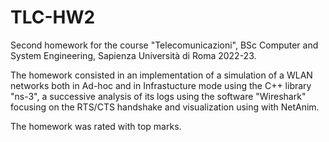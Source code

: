 # TLC-HW2

Second homework for the course "Telecomunicazioni", BSc Computer and System Engineering, Sapienza Università di Roma 2022-23.

The homework consisted in an implementation of a simulation of a WLAN networks both in Ad-hoc and in Infrastucture mode using the C++ library "ns-3", a successive analysis of its logs using the software "Wireshark" focusing on the RTS/CTS handshake and visualization using with NetAnim.

The homework was rated with top marks.
